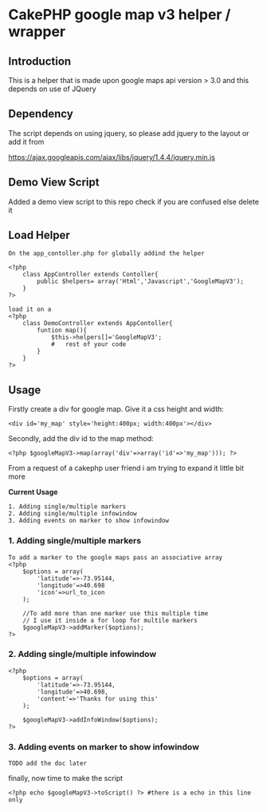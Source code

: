 CakePHP google map v3 helper / wrapper
======================================


Introduction
------------
This is a helper that is made upon google maps api version > 3.0
and this depends on use of JQuery

Dependency
-----------
The script depends on using jquery, so please add jquery to the layout
or add it from
   

   https://ajax.googleapis.com/ajax/libs/jquery/1.4.4/jquery.min.js
   
Demo View Script
-----------------
Added a demo view script to this repo check if you are confused else delete it

   
Load Helper
-----------
	On the app_contoller.php for globally addind the helper
	
	<?php 	
		class AppController extends Contoller{
			public $helpers= array('Html','Javascript','GoogleMapV3');
		}	
	?>

	load it on a 
	<?php 	
		class DemoController extends AppContoller{
			funtion map(){
				$this->helpers[]='GoogleMapV3';
				#	rest of your code		
			}
		}	
	?>
	

Usage
------------
Firstly create a div for google map. Give it a css height and width:
	
	<div id='my_map' style='height:400px; width:400px'></div>
	

Secondly, add the div id to the map method:

	<?php $googleMapV3->map(array('div'=>array('id'=>'my_map'))); ?>
	
From a request of a cakephp user friend i am trying to expand it little bit more

**Current Usage**

	1. Adding single/multiple markers
	2. Adding single/multiple infowindow
	3. Adding events on marker to show infowindow
	
### 1. Adding single/multiple markers

	To add a marker to the google maps pass an associative array
	<?php  
		$options = array(
		    'latitude'=>-73.95144,
    		'longitude'=>40.698
			'icon'=>url_to_icon
		);

		//To add more than one marker use this multiple time
		// I use it inside a for loop for multile markers
		$googleMapV3->addMarker($options);
	?>		 

### 2. Adding single/multiple infowindow

	<?php 
		$options = array(
		    'latitude'=>-73.95144,
    		'longitude'=>40.698,
    		'content'=>'Thanks for using this'
		);
		
		$googleMapV3->addInfoWindow($options);
	?>

### 3. Adding events on marker to show infowindow

	TODO add the doc later

finally, now time to make the script

	<?php echo $googleMapV3->toScript() ?> #there is a echo in this line only